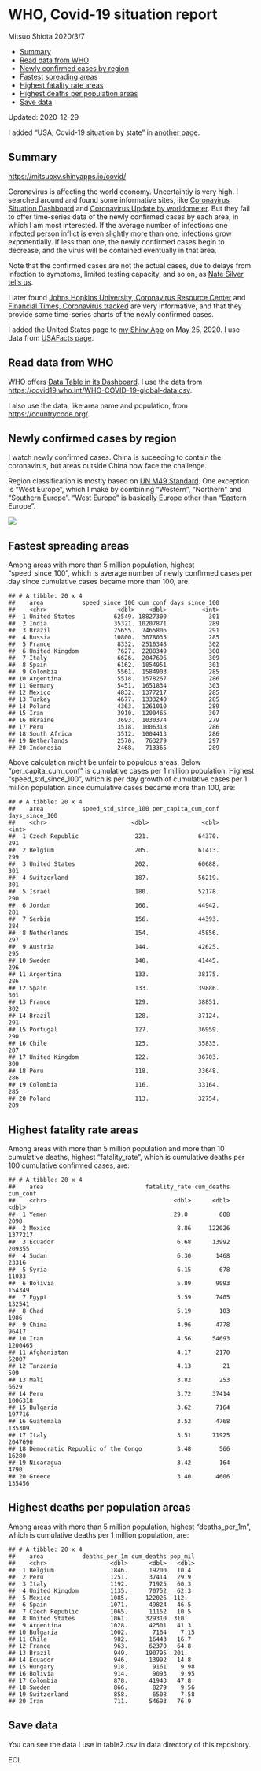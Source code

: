 WHO, Covid-19 situation report
================
Mitsuo Shiota
2020/3/7

  - [Summary](#summary)
  - [Read data from WHO](#read-data-from-who)
  - [Newly confirmed cases by region](#newly-confirmed-cases-by-region)
  - [Fastest spreading areas](#fastest-spreading-areas)
  - [Highest fatality rate areas](#highest-fatality-rate-areas)
  - [Highest deaths per population
    areas](#highest-deaths-per-population-areas)
  - [Save data](#save-data)

Updated: 2020-12-29

I added “USA, Covid-19 situation by state” in [another page](USA.md).

## Summary

<https://mitsuoxv.shinyapps.io/covid/>

Coronavirus is affecting the world economy. Uncertaintiy is very high. I
searched around and found some informative sites, like [Coronavirus
Situation
Dashboard](https://who.maps.arcgis.com/apps/opsdashboard/index.html#/c88e37cfc43b4ed3baf977d77e4a0667)
and [Coronavirus Update by
worldometer](https://www.worldometers.info/coronavirus/). But they fail
to offer time-series data of the newly confirmed cases by each area, in
which I am most interested. If the average number of infections one
infected person inflict is even slightly more than one, infections grow
exponentially. If less than one, the newly confirmed cases begin to
decrease, and the virus will be contained eventually in that area.

Note that the confirmed cases are not the actual cases, due to delays
from infection to symptoms, limited testing capacity, and so on, as
[Nate Silver tells
us](https://fivethirtyeight.com/features/coronavirus-case-counts-are-meaningless/).

I later found [Johns Hopkins University, Coronavirus Resource
Center](https://coronavirus.jhu.edu/) and [Financial Times, Coronavirus
tracked](https://www.ft.com/content/a26fbf7e-48f8-11ea-aeb3-955839e06441)
are very informative, and that they provide some time-series charts of
the newly confirmed cases.

I added the United States page to [my Shiny
App](https://mitsuoxv.shinyapps.io/covid/) on May 25, 2020. I use data
from [USAFacts
page](https://usafacts.org/visualizations/coronavirus-covid-19-spread-map/).

## Read data from WHO

WHO offers [Data Table in its Dashboard](https://covid19.who.int/table).
I use the data from
<https://covid19.who.int/WHO-COVID-19-global-data.csv>.

I also use the data, like area name and population, from
<https://countrycode.org/>.

## Newly confirmed cases by region

I watch newly confirmed cases. China is suceeding to contain the
coronavirus, but areas outside China now face the challenge.

Region classification is mostly based on [UN M49
Standard](https://unstats.un.org/unsd/methodology/m49/). One exception
is “West Europe”, which I make by combining “Western”, “Northern” and
“Southern Europe”. “West Europe” is basically Europe other than
“Eastern Europe”.

![](README_files/figure-gfm/chart-1.png)<!-- -->

## Fastest spreading areas

Among areas with more than 5 million population, highest
“speed\_since\_100”, which is average number of newly confirmed cases
per day since cumulative cases became more than 100, are:

    ## # A tibble: 20 x 4
    ##    area           speed_since_100 cum_conf days_since_100
    ##    <chr>                    <dbl>    <dbl>          <int>
    ##  1 United States           62549. 18827300            301
    ##  2 India                   35321. 10207871            289
    ##  3 Brazil                  25655.  7465806            291
    ##  4 Russia                  10800.  3078035            285
    ##  5 France                   8332.  2516348            302
    ##  6 United Kingdom           7627.  2288349            300
    ##  7 Italy                    6626.  2047696            309
    ##  8 Spain                    6162.  1854951            301
    ##  9 Colombia                 5561.  1584903            285
    ## 10 Argentina                5518.  1578267            286
    ## 11 Germany                  5451.  1651834            303
    ## 12 Mexico                   4832.  1377217            285
    ## 13 Turkey                   4677.  1333240            285
    ## 14 Poland                   4363.  1261010            289
    ## 15 Iran                     3910.  1200465            307
    ## 16 Ukraine                  3693.  1030374            279
    ## 17 Peru                     3518.  1006318            286
    ## 18 South Africa             3512.  1004413            286
    ## 19 Netherlands              2570.   763279            297
    ## 20 Indonesia                2468.   713365            289

Above calculation might be unfair to populous areas. Below
“per\_capita\_cum\_conf” is cumulative cases per 1 million population.
Highest “speed\_std\_since\_100”, which is per day growth of cumulative
cases per 1 million population since cumulative cases became more than
100, are:

    ## # A tibble: 20 x 4
    ##    area           speed_std_since_100 per_capita_cum_conf days_since_100
    ##    <chr>                        <dbl>               <dbl>          <int>
    ##  1 Czech Republic                221.              64370.            291
    ##  2 Belgium                       205.              61413.            299
    ##  3 United States                 202.              60688.            301
    ##  4 Switzerland                   187.              56219.            301
    ##  5 Israel                        180.              52178.            290
    ##  6 Jordan                        160.              44942.            281
    ##  7 Serbia                        156.              44393.            284
    ##  8 Netherlands                   154.              45856.            297
    ##  9 Austria                       144.              42625.            295
    ## 10 Sweden                        140.              41445.            296
    ## 11 Argentina                     133.              38175.            286
    ## 12 Spain                         133.              39886.            301
    ## 13 France                        129.              38851.            302
    ## 14 Brazil                        128.              37124.            291
    ## 15 Portugal                      127.              36959.            290
    ## 16 Chile                         125.              35835.            287
    ## 17 United Kingdom                122.              36703.            300
    ## 18 Peru                          118.              33648.            286
    ## 19 Colombia                      116.              33164.            285
    ## 20 Poland                        113.              32754.            289

## Highest fatality rate areas

Among areas with more than 5 million population and more than 10
cumulative deaths, highest “fatality\_rate”, which is cumulative deaths
per 100 cumulative confirmed cases, are:

    ## # A tibble: 20 x 4
    ##    area                             fatality_rate cum_deaths cum_conf
    ##    <chr>                                    <dbl>      <dbl>    <dbl>
    ##  1 Yemen                                    29.0         608     2098
    ##  2 Mexico                                    8.86     122026  1377217
    ##  3 Ecuador                                   6.68      13992   209355
    ##  4 Sudan                                     6.30       1468    23316
    ##  5 Syria                                     6.15        678    11033
    ##  6 Bolivia                                   5.89       9093   154349
    ##  7 Egypt                                     5.59       7405   132541
    ##  8 Chad                                      5.19        103     1986
    ##  9 China                                     4.96       4778    96417
    ## 10 Iran                                      4.56      54693  1200465
    ## 11 Afghanistan                               4.17       2170    52007
    ## 12 Tanzania                                  4.13         21      509
    ## 13 Mali                                      3.82        253     6629
    ## 14 Peru                                      3.72      37414  1006318
    ## 15 Bulgaria                                  3.62       7164   197716
    ## 16 Guatemala                                 3.52       4768   135309
    ## 17 Italy                                     3.51      71925  2047696
    ## 18 Democratic Republic of the Congo          3.48        566    16280
    ## 19 Nicaragua                                 3.42        164     4790
    ## 20 Greece                                    3.40       4606   135456

## Highest deaths per population areas

Among areas with more than 5 million population, highest
“deaths\_per\_1m”, which is cumulative deaths per 1 million
population, are:

    ## # A tibble: 20 x 4
    ##    area           deaths_per_1m cum_deaths pop_mil
    ##    <chr>                  <dbl>      <dbl>   <dbl>
    ##  1 Belgium                1846.      19200   10.4 
    ##  2 Peru                   1251.      37414   29.9 
    ##  3 Italy                  1192.      71925   60.3 
    ##  4 United Kingdom         1135.      70752   62.3 
    ##  5 Mexico                 1085.     122026  112.  
    ##  6 Spain                  1071.      49824   46.5 
    ##  7 Czech Republic         1065.      11152   10.5 
    ##  8 United States          1061.     329310  310.  
    ##  9 Argentina              1028.      42501   41.3 
    ## 10 Bulgaria               1002.       7164    7.15
    ## 11 Chile                   982.      16443   16.7 
    ## 12 France                  963.      62370   64.8 
    ## 13 Brazil                  949.     190795  201.  
    ## 14 Ecuador                 946.      13992   14.8 
    ## 15 Hungary                 918.       9161    9.98
    ## 16 Bolivia                 914.       9093    9.95
    ## 17 Colombia                878.      41943   47.8 
    ## 18 Sweden                  866.       8279    9.56
    ## 19 Switzerland             858.       6508    7.58
    ## 20 Iran                    711.      54693   76.9

## Save data

You can see the data I use in table2.csv in data directory of this
repository.

EOL
